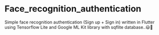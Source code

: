 # Face_recognition_authentication
Simple face recognition authentication (Sign up + Sign in) written in Flutter using Tensorflow Lite and Google ML Kit library with sqflite database..:smiley::pray:
